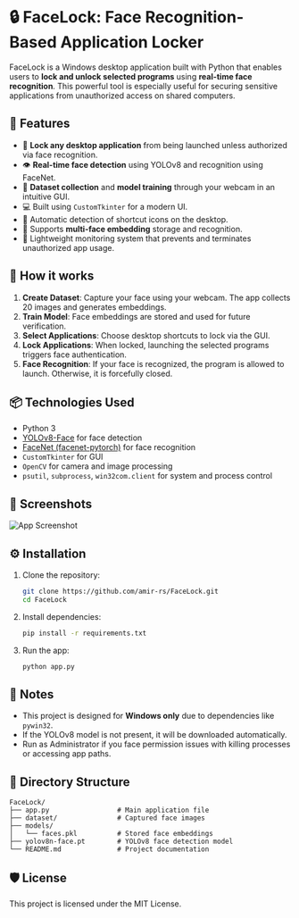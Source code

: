 
# 🔒 FaceLock: Face Recognition-Based Application Locker

FaceLock is a Windows desktop application built with Python that enables users to **lock and unlock selected programs** using **real-time face recognition**. This powerful tool is especially useful for securing sensitive applications from unauthorized access on shared computers.

## 🚀 Features

- 🔐 **Lock any desktop application** from being launched unless authorized via face recognition.
- 👁️ **Real-time face detection** using YOLOv8 and recognition using FaceNet.
- 🎥 **Dataset collection** and **model training** through your webcam in an intuitive GUI.
- 💻 Built using `CustomTkinter` for a modern UI.
- 📂 Automatic detection of shortcut icons on the desktop.
- 👤 Supports **multi-face embedding** storage and recognition.
- 🧠 Lightweight monitoring system that prevents and terminates unauthorized app usage.

## 🧠 How it works

1. **Create Dataset**: Capture your face using your webcam. The app collects 20 images and generates embeddings.
2. **Train Model**: Face embeddings are stored and used for future verification.
3. **Select Applications**: Choose desktop shortcuts to lock via the GUI.
4. **Lock Applications**: When locked, launching the selected programs triggers face authentication.
5. **Face Recognition**: If your face is recognized, the program is allowed to launch. Otherwise, it is forcefully closed.

## 📦 Technologies Used

- Python 3
- [YOLOv8-Face](https://github.com/derronqi/yolov8-face) for face detection
- [FaceNet (facenet-pytorch)](https://github.com/timesler/facenet-pytorch) for face recognition
- `CustomTkinter` for GUI
- `OpenCV` for camera and image processing
- `psutil`, `subprocess`, `win32com.client` for system and process control

## 📸 Screenshots

![App Screenshot](LockAppsFaceRecognition/Screenshot.png)


## ⚙️ Installation

1. Clone the repository:
   ```bash
   git clone https://github.com/amir-rs/FaceLock.git
   cd FaceLock


2. Install dependencies:

   ```bash
   pip install -r requirements.txt
   ```

3. Run the app:

   ```bash
   python app.py
   ```

## 📝 Notes

* This project is designed for **Windows only** due to dependencies like `pywin32`.
* If the YOLOv8 model is not present, it will be downloaded automatically.
* Run as Administrator if you face permission issues with killing processes or accessing app paths.

## 📁 Directory Structure

```
FaceLock/
├── app.py                 # Main application file
├── dataset/               # Captured face images
├── models/
│   └── faces.pkl          # Stored face embeddings
├── yolov8n-face.pt        # YOLOv8 face detection model
└── README.md              # Project documentation
```

## 🛡️ License

This project is licensed under the MIT License.

